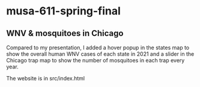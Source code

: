 # musa-611-spring-final

## WNV & mosquitoes in Chicago

Compared to my presentation, I added a hover popup in the states map to show the overall human WNV cases of each state in 2021 
and a slider in the Chicago trap map to show the number of mosquitoes in each trap every year.

The website is in src/index.html 
